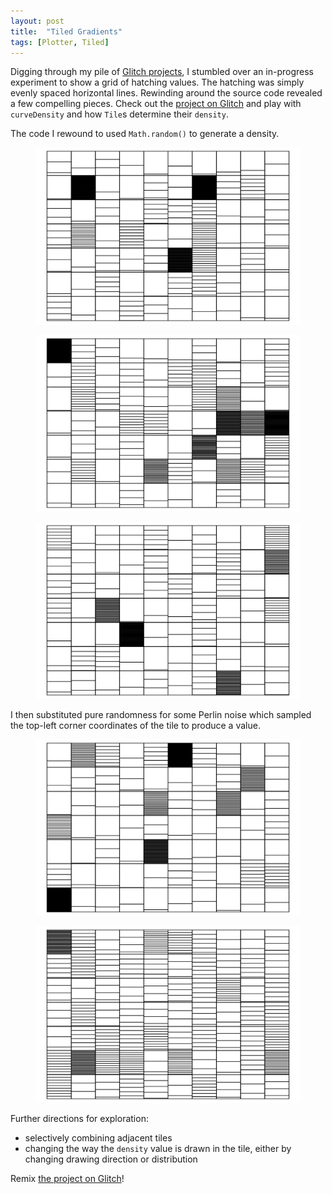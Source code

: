 ```yaml
---
layout: post
title:  "Tiled Gradients"
tags: [Plotter, Tiled]
---
```


Digging through my pile of [Glitch projects](https://glitch.com/@ox), I stumbled over an in-progress experiment to show a grid of hatching values. The hatching was simply evenly spaced horizontal lines. Rewinding around the source code revealed a few compelling pieces. Check out the [project on Glitch](https://glitch.com/~tiled-gradient-1) and play with `curveDensity` and how `Tile`s determine their `density`.

The code I rewound to used `Math.random()` to generate a density.

<figure>
  <img src="/assets/images/tiled-gradients/rendering-tiled-gradient-1-1574375332032.svg">
</figure>

<figure>
  <img src="/assets/images/tiled-gradients/rendering-tiled-gradient-1-1574375747898.svg">
</figure>

<figure>
  <img src="/assets/images/tiled-gradients/rendering-tiled-gradient-1-1574375744162.svg">
</figure>

I then substituted pure randomness for some Perlin noise which sampled the top-left corner coordinates of the tile to produce a value.

<figure>
  <img src="/assets/images/tiled-gradients/rendering-tiled-gradient-1-1574375277797.svg">
</figure>

<figure>
  <img src="/assets/images/tiled-gradients/rendering-tiled-gradient-1-1574376286490.svg">
</figure>

Further directions for exploration:

- selectively combining adjacent tiles
- changing the way the `density` value is drawn in the tile, either by changing drawing direction or distribution

Remix [the project on Glitch](https://glitch.com/~tiled-gradient-1)!
